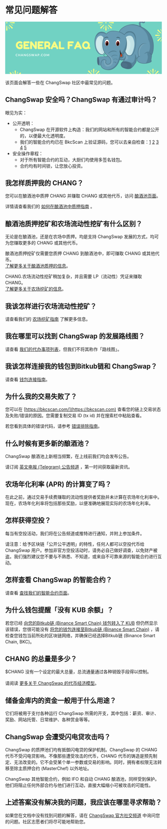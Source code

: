 # 常见问题解答

![](<../.gitbook/assets/截屏2022-03-29 上午8.54.28.png>)

该页面会解答一些在 ChangSwap 社区中最常见的问题。

## ChangSwap 安全吗？ChangSwap 有通过审计吗？

眼见为实：

* 公开透明：
  * ChangSwap 在开源软件上构造：我们的网站和所有的智能合约都是公开的，以便最大化透明度。
  * 我们的智能合约均已在 BkcScan 上验证源码，您可以去亲自检查：[1](https://bkcscan.com/address/0x10ED43C718714eb63d5aA57B78B54704E256024E) [2](https://bkcscan.com/address/0x73feaa1ee314f8c655e354234017be2193c9e24e#code) [3](https://bkcscan.com/address/0xbcfccbde45ce874adcb698cc183debcf17952812) [4](https://bkcscan.com/address/0x1b96b92314c44b159149f7e0303511fb2fc4774f#code) [5](https://bkcscan.com/address/0x92E8CeB7eAeD69fB6E4d9dA43F605D2610214E68)
* 安全操作章程：
  * 对于所有智能合约的互动，大厨们均使用多签名钱包。
  * 合约均有时间锁，让您放心投资。

## 我怎样质押我的 CHANG？

您可以在酿酒池中质押 CHANG 并赚取 CHANG 或其他代币，访问 [酿酒池页面](https://changswap.finance/pools)。

详情请查看我们的 [如何在酿酒池中质押指南](https://docs.changswap.finance/products/brewery-pool/brewery-pool-guide) 。

## 酿酒池质押挖矿和农场流动性挖矿有什么区别？

无论是在酿酒池，还是在农场中质押。均是支持 ChangSwap 发展的方式，均可为您赚取更多的 CHANG 或其他代币。

酿酒池质押挖矿仅需要您质押 CHANG 到酿酒池中，即可赚取 CHANG 或其他代币。\
[了解更多关于酿酒池质押的信息](https://docs.changswap.finance/products/brewery-pool)。

CHANG.农场流动性挖矿稍加复杂，并且需要 LP（流动性）凭证来赚取 CHANG。\
[了解更多关于农场挖矿的信息](https://docs.changswap.finance/products/yield-farming)。

## 我该怎样进行农场流动性挖矿？

请查看我们的 [农场挖矿指南](https://docs.changswap.finance/products/yield-farming/how-to-use-farms) 了解更多信息。

## 我在哪里可以找到 ChangSwap 的发展路线图？

请查看 [我们的代办事项列表](https://docs.changswap.finance/roadmap)，但我们不将其称作「路线图」。

## 我该怎样连接我的钱包到Bitkub链和 ChangSwap？

请查看 [钱包连接指南](https://docs.changswap.finance/get-started/connection-guide)。

## 为什么我的交易失败了？

您可以在 [https://bkcscan.com/](https://bkcscan.com) 查看您的链上交易状态及失败/错误的原因。您需要复制交易 ID (tx id) 并在搜索栏中粘贴查看。

若您看到具体的错误代码，请参考 [错误排除指南](https://docs.changswap.finance/help/troubleshooting)。

## 什么时候有更多新的酿酒池？

ChangSwap 酿酒池上新相当频繁，在上线前我们均会发布公告。

请订阅 [英文电报 (Telegram) 公告频道](https://t.me/ChangSwapAnn) ，第一时间获取最新资讯。

## 农场年化利率 (APR) 的计算变了吗？

在此之前，通过交易手续费赚取的流动性提供者奖励并未计算在农场年化利率中。现在，农场年化利率将包括那些奖励，以便准确地展现实际的农场年化利率。

## 怎样获得空投？

每当有空投活动，我们将在公告频道或推特进行通知，并附上参加条件。

请注意：给予区块链「公开公平透明」的特性，任何人都可以空投代币给 ChangSwap 用户。参加非官方空投活动时，请务必自己做好调查，以免财产被盗。我们强烈建议您不要与不熟悉、不知道，或来自不可靠来源的智能合约进行互动。

## 怎样查看 ChangSwap 的智能合约？

请查看 [查找我们的智能合约页面](https://docs.changswap.finance/code/smart-contracts/finding-contracts)。

## 为什么钱包提醒「没有 KUB 余额」？

若您已经 [向您的Bitkub链 (Binance Smart Chain) 钱包转入了 KUB](https://docs.changswap.finance/get-started/kep20-guide) 但仍然显示该错误，您很可能没有 [将您的钱包连接至Bitkub链 (Binance Smart Chain)](https://docs.changswap.finance/get-started/connection-guide) ，请检查您钱包当前所处的区块链网络，并确保已经选择Bitkub链 (Binance Smart Chain, BKC)。

## CHANG 的总量是多少？

$CHANG 没有一个设定的最大总量，总流通量通过各种销毁手段得以控制。\
\
请阅读 [更多关于 ChangSwap 的代币经济模型](https://docs.changswap.finance/tokenomics/chang)。

## 储备金库内的资金一般用于什么用途？

它们将被用于支付各种运行 ChangSwap 所需的开支，其中包括：薪资、审计、奖励、网站托管、日常维护、各种赏金等等。

## ChangSwap 会遭受闪电贷攻击吗？

ChangSwap 的质押池们均有抵御闪电贷的保护机制。ChangSwap 的 CHANG 代币不受闪电贷影响。不像那些遭受攻击的代币，CHANG 代币的铸造是预先制定、无法改变的。它不会受某个单一参数或交易的影响。同时，拥有者权限无法转移至除主质押合约 (MasterChef) 以外地址。

ChangSwap 其他智能合约，例如 IFO 和自动 CHANG 酿酒池，同样受到保护。他们将阻止任何外部合约与他们进行互动，直接大幅缩小可被攻击的可能性。

## 上述答案没有解决我的问题，我应该在哪里寻求帮助？

如果您在文档中没有找到问题的解答，请在 [ChangSwap 官方社交频道](https://docs.changswap.finance/contact-us/telegram) 中询问您的问题。社区志愿者们将尽可能地帮助您。

